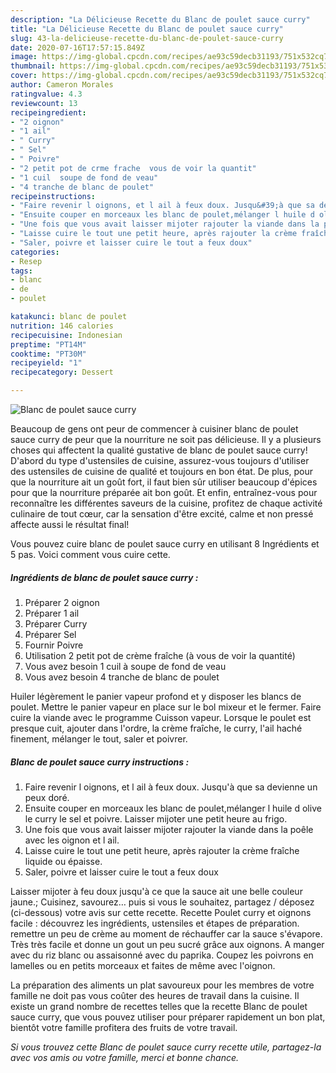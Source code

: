 ```yaml
---
description: "La Délicieuse Recette du Blanc de poulet sauce curry"
title: "La Délicieuse Recette du Blanc de poulet sauce curry"
slug: 43-la-delicieuse-recette-du-blanc-de-poulet-sauce-curry
date: 2020-07-16T17:57:15.849Z
image: https://img-global.cpcdn.com/recipes/ae93c59decb31193/751x532cq70/blanc-de-poulet-sauce-curry-photo-principale-de-la-recette.jpg
thumbnail: https://img-global.cpcdn.com/recipes/ae93c59decb31193/751x532cq70/blanc-de-poulet-sauce-curry-photo-principale-de-la-recette.jpg
cover: https://img-global.cpcdn.com/recipes/ae93c59decb31193/751x532cq70/blanc-de-poulet-sauce-curry-photo-principale-de-la-recette.jpg
author: Cameron Morales
ratingvalue: 4.3
reviewcount: 13
recipeingredient:
- "2 oignon"
- "1 ail"
- " Curry"
- " Sel"
- " Poivre"
- "2 petit pot de crme frache  vous de voir la quantit"
- "1 cuil  soupe de fond de veau"
- "4 tranche de blanc de poulet"
recipeinstructions:
- "Faire revenir l oignons, et l ail à feux doux. Jusqu&#39;à que sa devienne un peux doré."
- "Ensuite couper en morceaux les blanc de poulet,mélanger l huile d olive le curry le sel et poivre. Laisser mijoter une petit heure au frigo."
- "Une fois que vous avait laisser mijoter rajouter la viande dans la poêle avec les oignon et l ail."
- "Laisse cuire le tout une petit heure, après rajouter la crème fraîche liquide ou épaisse."
- "Saler, poivre et laisser cuire le tout a feux doux"
categories:
- Resep
tags:
- blanc
- de
- poulet

katakunci: blanc de poulet 
nutrition: 146 calories
recipecuisine: Indonesian
preptime: "PT14M"
cooktime: "PT30M"
recipeyield: "1"
recipecategory: Dessert

---
```



![Blanc de poulet sauce curry](https://img-global.cpcdn.com/recipes/ae93c59decb31193/751x532cq70/blanc-de-poulet-sauce-curry-photo-principale-de-la-recette.jpg)

Beaucoup de gens ont peur de commencer à cuisiner blanc de poulet sauce curry de peur que la nourriture ne soit pas délicieuse. Il y a plusieurs choses qui affectent la qualité gustative de blanc de poulet sauce curry! D'abord du type d'ustensiles de cuisine, assurez-vous toujours d'utiliser des ustensiles de cuisine de qualité et toujours en bon état. De plus, pour que la nourriture ait un goût fort, il faut bien sûr utiliser beaucoup d'épices pour que la nourriture préparée ait bon goût. Et enfin, entraînez-vous pour reconnaître les différentes saveurs de la cuisine, profitez de chaque activité culinaire de tout cœur, car la sensation d'être excité, calme et non pressé affecte aussi le résultat final!

<!--inarticleads1-->

Vous pouvez cuire blanc de poulet sauce curry en utilisant 8 Ingrédients et 5 pas. Voici comment vous cuire cette.

##### Ingrédients de blanc de poulet sauce curry :

1. Préparer 2 oignon
1. Préparer 1 ail
1. Préparer  Curry
1. Préparer  Sel
1. Fournir  Poivre
1. Utilisation 2 petit pot de crème fraîche (à vous de voir la quantité)
1. Vous avez besoin 1 cuil à soupe de fond de veau
1. Vous avez besoin 4 tranche de blanc de poulet


Huiler légèrement le panier vapeur profond et y disposer les blancs de poulet. Mettre le panier vapeur en place sur le bol mixeur et le fermer. Faire cuire la viande avec le programme Cuisson vapeur. Lorsque le poulet est presque cuit, ajouter dans l&#39;ordre, la crème fraîche, le curry, l&#39;ail haché finement, mélanger le tout, saler et poivrer. 

<!--inarticleads2-->

##### Blanc de poulet sauce curry instructions :

1. Faire revenir l oignons, et l ail à feux doux. Jusqu&#39;à que sa devienne un peux doré.
1. Ensuite couper en morceaux les blanc de poulet,mélanger l huile d olive le curry le sel et poivre. Laisser mijoter une petit heure au frigo.
1. Une fois que vous avait laisser mijoter rajouter la viande dans la poêle avec les oignon et l ail.
1. Laisse cuire le tout une petit heure, après rajouter la crème fraîche liquide ou épaisse.
1. Saler, poivre et laisser cuire le tout a feux doux


Laisser mijoter à feu doux jusqu&#39;à ce que la sauce ait une belle couleur jaune.; Cuisinez, savourez… puis si vous le souhaitez, partagez / déposez (ci-dessous) votre avis sur cette recette. Recette Poulet curry et oignons facile : découvrez les ingrédients, ustensiles et étapes de préparation. remettre un peu de crème au moment de réchauffer car la sauce s&#39;évapore. Très très facile et donne un gout un peu sucré grâce aux oignons. A manger avec du riz blanc ou assaisonné avec du paprika. Coupez les poivrons en lamelles ou en petits morceaux et faites de même avec l&#39;oignon. 

<!--inarticleads1-->

<p>
La préparation des aliments un plat savoureux pour les membres de votre famille ne doit pas vous coûter des heures de travail dans la cuisine. Il existe un grand nombre de recettes telles que la recette Blanc de poulet sauce curry, que vous pouvez utiliser pour préparer rapidement un bon plat, bientôt votre famille profitera des fruits de votre travail.
</p>

<p>
<i>Si vous trouvez cette Blanc de poulet sauce curry recette utile, partagez-la avec vos amis ou votre famille, merci et bonne chance.</i>
</p>
